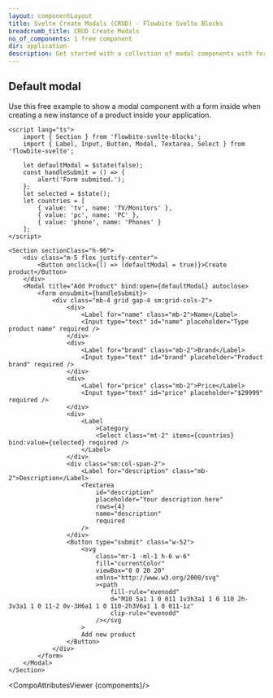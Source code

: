 ```yaml
---
layout: componentLayout
title: Svelte Create Modals (CRUD) - Flowbite Svelte Blocks
breadcrumb_title: CRUD Create Modals
no_of_components: 1 free component
dir: application
description: Get started with a collection of modal components with form input elements to create new data models inside your dashboard based on Tailwind CSS.;
---
```


<script>
  import { TableProp, TableDefaultRow, CompoAttributesViewer } from '../utils'
  const components = 'Section'
</script>

## Default modal

Use this free example to show a modal component with a form inside when creating a new instance of a product inside your application.

```svelte example hideResponsiveButtons
<script lang="ts">
	import { Section } from 'flowbite-svelte-blocks';
	import { Label, Input, Button, Modal, Textarea, Select } from 'flowbite-svelte';

	let defaultModal = $state(false);
	const handleSubmit = () => {
		alert('Form submited.');
	};
	let selected = $state();
	let countries = [
		{ value: 'tv', name: 'TV/Monitors' },
		{ value: 'pc', name: 'PC' },
		{ value: 'phone', name: 'Phones' }
	];
</script>

<Section sectionClass="h-96">
	<div class="m-5 flex justify-center">
		<Button onclick={() => (defaultModal = true)}>Create product</Button>
	</div>
	<Modal title="Add Product" bind:open={defaultModal} autoclose>
		<form onsubmit={handleSubmit}>
			<div class="mb-4 grid gap-4 sm:grid-cols-2">
				<div>
					<Label for="name" class="mb-2">Name</Label>
					<Input type="text" id="name" placeholder="Type product name" required />
				</div>
				<div>
					<Label for="brand" class="mb-2">Brand</Label>
					<Input type="text" id="brand" placeholder="Product brand" required />
				</div>
				<div>
					<Label for="price" class="mb-2">Price</Label>
					<Input type="text" id="price" placeholder="$29999" required />
				</div>
				<div>
					<Label
						>Category
						<Select class="mt-2" items={countries} bind:value={selected} required />
					</Label>
				</div>
				<div class="sm:col-span-2">
					<Label for="description" class="mb-2">Description</Label>
					<Textarea
						id="description"
						placeholder="Your description here"
						rows={4}
						name="description"
						required
					/>
				</div>
				<Button type="submit" class="w-52">
					<svg
						class="mr-1 -ml-1 h-6 w-6"
						fill="currentColor"
						viewBox="0 0 20 20"
						xmlns="http://www.w3.org/2000/svg"
						><path
							fill-rule="evenodd"
							d="M10 5a1 1 0 011 1v3h3a1 1 0 110 2h-3v3a1 1 0 11-2 0v-3H6a1 1 0 110-2h3V6a1 1 0 011-1z"
							clip-rule="evenodd"
						/></svg
					>
					Add new product
				</Button>
			</div>
		</form>
	</Modal>
</Section>
```

<CompoAttributesViewer {components}/>
